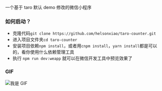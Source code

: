 一个基于 taro 默认 demo 修改的微信小程序
### 如何启动？

- 克隆代码`git clone https://github.com/helsonxiao/taro-counter.git`
- 进入项目文件夹`cd taro-counter`
- 安装项目依赖`npm install`，或者用`cnpm install`，`yarn install`都是可以的，看你使用什么依赖管理工具
- 执行 `npm run dev:weapp` 就可以在微信开发工具中预览效果了

### GIF

![我是 GIF](assets/gif.gif)
